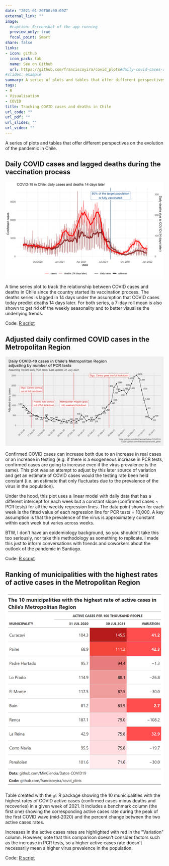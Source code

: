 ```yaml
---
date: "2021-01-20T00:00:00Z"
external_link: ""
image:
  #caption: Screenshot of the app running
  preview_only: true
  focal_point: Smart
share: false
links:
- icon: github
  icon_pack: fab
  name: See on Github
  url: https://github.com/franciscoyira/covid_plots#daily-covid-cases-and-lagged-deaths-during-the-vaccination-process-in-chile
#slides: example
summary: A series of plots and tables that offer different perspectives on the evolution of the pandemic in Chile.
tags:
- R
- Visualisation
- COVID
title: Tracking COVID cases and deaths in Chile
url_code: ""
url_pdf: ""
url_slides: ""
url_video: ""
---
```


A series of plots and tables that offer different perspectives on the evolution of the pandemic in Chile.

## Daily COVID cases and lagged deaths during the vaccination process

![](covid_deaths_offset.png)

A time series plot to track the relationship between COVID cases and deaths in Chile since the country started its vaccination process. The deaths series is lagged in 14 days under the assumption that COVID cases today predict deaths 14 days later. For both series, a 7-day roll mean is also shown to get rid off the weekly seasonality and to better visualise the underlying trends.

Code: [R script](https://github.com/franciscoyira/covid_plots/blob/main/cases_vs_offset_deaths.R)

## Adjusted daily confirmed COVID cases in the Metropolitan Region

![](adjusted_covid_cases.png)

Confirmed COVID cases can increase both due to an increase in real cases or an increase in testing (e.g. if there is a exogeneous increase in PCR tests, confirmed cases are going to increase even if the virus prevalence is the same). This plot was an attempt to adjust by this later source of variation and get an estimate of COVID cases would the testing rate been held constant (i.e. an estimate that only fluctuates due to the prevalence of the virus in the population).

Under the hood, this plot uses a linear model with daily data that has a different intercept for each week but a constant slope (confirmed cases \~ PCR tests) for all the weekly regression lines. The data point shown for each week is the fitted value of each regression line for PCR tests = 10,000. A key assumption is that the prevalence of the virus is approximately constant within each week but varies across weeks.

BTW, I don't have an epidemiology background, so you shouldn't take this too seriously, nor take this methodology as something to replicate. I made this just to inform conversations with friends and coworkers about the outlook of the pandemic in Santiago.

Code: [R script](https://github.com/franciscoyira/covid_plots/blob/main/adjusted_covid_cases.R)

## Ranking of municipalities with the highest rates of active cases in the Metropolitan Region

![](gtable_top10_active_cases.png)

Table created with the `gt` R package showing the 10 municipalities with the highest rates of COVID active cases (confirmed cases minus deaths and recoveries) in a given week of 2021. It includes a benchmark column (the first one) showing the corresponding active cases rate during the peak of the first COVID wave (mid-2020) and the percent change between the two active cases rates.

Increases in the active cases rates are highlighted with red in the "Variation" column. However, note that this comparison doesn't consider factors such as the increase in PCR tests, so a higher active cases rate doesn't necessarily mean a higher virus prevalence in the population.

Code: [R script](https://github.com/franciscoyira/covid_plots/blob/main/top10_rm_casos_activos.R)
